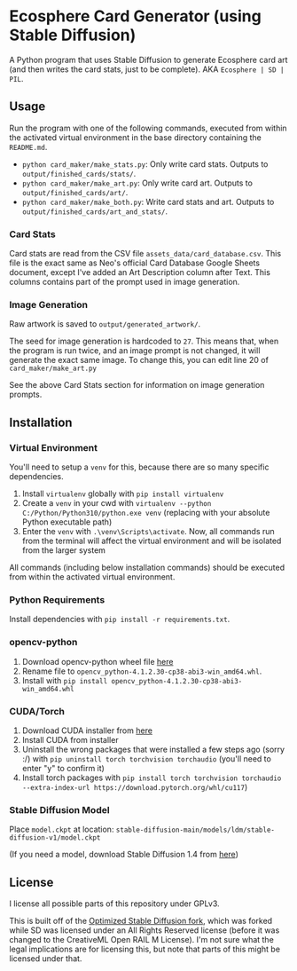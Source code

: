 # Ecosphere Card Generator (using Stable Diffusion)

A Python program that uses Stable Diffusion to generate Ecosphere card art (and then writes the card stats, just to be
complete). AKA `Ecosphere | SD | PIL`.

## Usage

Run the program with one of the following commands, executed from within the activated virtual environment in the base
directory containing the `README.md`.

- `python card_maker/make_stats.py`: Only write card stats. Outputs to `output/finished_cards/stats/`.
- `python card_maker/make_art.py`: Only write card art. Outputs to `output/finished_cards/art/`.
- `python card_maker/make_both.py`: Write card stats and art. Outputs to `output/finished_cards/art_and_stats/`.

### Card Stats

Card stats are read from the CSV file `assets_data/card_database.csv`. This file is the exact same as Neo's official
Card Database Google Sheets document, except I've added an Art Description column after Text. This columns contains part
of the prompt used in image generation.

### Image Generation

Raw artwork is saved to `output/generated_artwork/`.

The seed for image generation is hardcoded to `27`. This means that, when the program is run twice, and an image prompt
is not changed, it will generate the exact same image. To change this, you can edit line 20 of `card_maker/make_art.py`

See the above Card Stats section for information on image generation prompts.

## Installation

### Virtual Environment

You'll need to setup a `venv` for this, because there are so many specific dependencies.

1. Install `virtualenv` globally with `pip install virtualenv`
2. Create a `venv` in your cwd with `virtualenv --python C:/Python/Python310/python.exe venv` (replacing with your
   absolute Python executable path)
3. Enter the `venv` with `.\venv\Scripts\activate`. Now, all commands run from the terminal will affect the virtual
   environment and will be isolated from the larger system

All commands (including below installation commands) should be executed from within the activated virtual environment.

### Python Requirements

Install dependencies with `pip install -r requirements.txt`.

### opencv-python

1. Download opencv-python wheel
   file [here](https://files.pythonhosted.org/packages/70/98/b7143877dc53467deea6ba74f9161794db5f23698a6dbded5a9718f89d9c/opencv_python-4.1.2.30-cp38-cp38-win_amd64.whl)
2. Rename file to `opencv_python-4.1.2.30-cp38-abi3-win_amd64.whl`.
3. Install with `pip install opencv_python-4.1.2.30-cp38-abi3-win_amd64.whl`

### CUDA/Torch

1. Download CUDA installer
   from [here](https://developer.nvidia.com/cuda-11-7-0-download-archive?target_os=Windows&target_arch=x86_64&target_version=11&target_type=exe_local)
2. Install CUDA from installer
3. Uninstall the wrong packages that were installed a few steps ago (sorry :/)
   with `pip uninstall torch torchvision torchaudio` (you'll need to enter "y" to confirm it)
3. Install torch packages
   with `pip install torch torchvision torchaudio --extra-index-url https://download.pytorch.org/whl/cu117`)

### Stable Diffusion Model

Place `model.ckpt` at location: `stable-diffusion-main/models/ldm/stable-diffusion-v1/model.ckpt`

(If you need a model, download Stable Diffusion 1.4
from [here](https://huggingface.co/CompVis/stable-diffusion-v-1-4-original/resolve/main/sd-v1-4.ckpt))

## License

I license all possible parts of this repository under GPLv3.

This is built off of the [Optimized Stable Diffusion fork](https://github.com/basujindal/stable-diffusion/), which was
forked while SD was licensed under an All Rights Reserved license (before it was changed to the CreativeML Open RAIL M
License). I'm not sure what the legal implications are for licensing this, but note that parts of this might be licensed
under that.